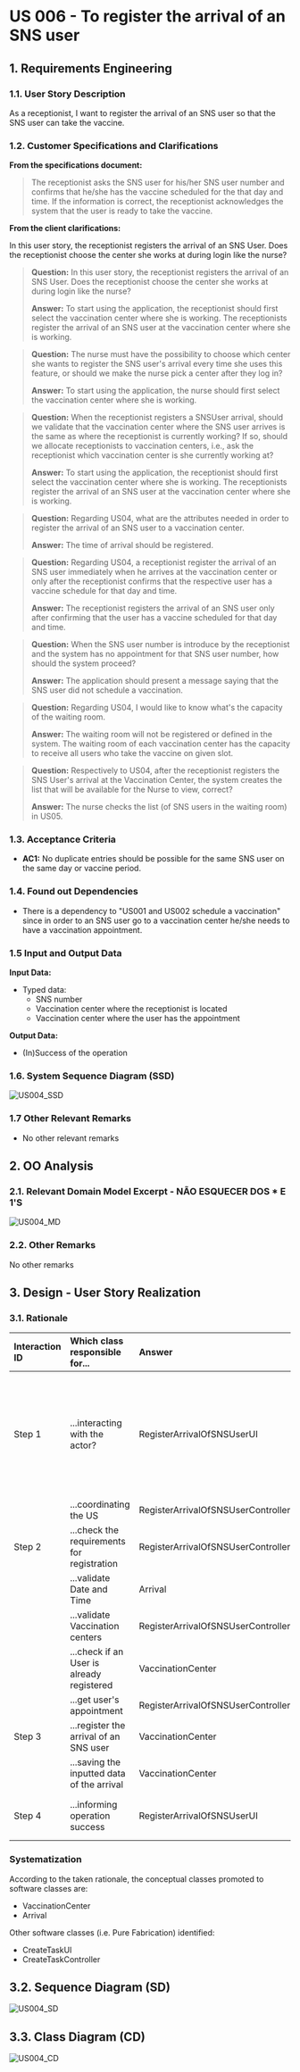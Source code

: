 # US 006 - To register the arrival of an SNS user

## 1. Requirements Engineering


### 1.1. User Story Description

As a receptionist, I want to register the arrival of an SNS user so that the SNS user can take the vaccine.



### 1.2. Customer Specifications and Clarifications 


**From the specifications document:**

>	The receptionist asks the SNS user for his/her SNS user number and
confirms that he/she has the vaccine scheduled for the that day and time. If the information is
correct, the receptionist acknowledges the system that the user is ready to take the vaccine.



**From the client clarifications:**

In this user story, the receptionist registers the arrival of an SNS User. Does the receptionist choose the center she works at during login like the nurse?

> **Question:** In this user story, the receptionist registers the arrival of an SNS User. Does the receptionist choose the center she works at during login like the nurse?
>  
> **Answer:** To start using the application, the receptionist should first select the vaccination center where she is working. The receptionists register the arrival of an SNS user at the vaccination center where she is working.


> **Question:** The nurse  must have the possibility to choose which center she wants to register the SNS user's arrival every time she uses this feature, or should we make the nurse pick a center after they log in?
>
> **Answer:** To start using the application, the nurse should first select the vaccination center where she is working.


> **Question:** When the receptionist registers a SNSUser arrival, should we validate that the vaccination center where the SNS user arrives is the same as where the receptionist is currently working? If so, should we allocate receptionists to vaccination centers, i.e., ask the receptionist which vaccination center is she currently working at?
>
> **Answer:** To start using the application, the receptionist should first select the vaccination center where she is working. The receptionists register the arrival of an SNS user at the vaccination center where she is working.


> **Question:** Regarding US04, what are the attributes needed in order to register the arrival of an SNS user to a vaccination center.
> 
> **Answer:** The time of arrival should be registered.


> **Question:** Regarding US04, a receptionist register the arrival of an SNS user immediately when he arrives at the vaccination center or only after the receptionist confirms that the respective user has a vaccine schedule for that day and time.
>
> **Answer:** The receptionist registers the arrival of an SNS user only after confirming that the user has a vaccine scheduled for that day and time.


> **Question:** When the SNS user number is introduce by the receptionist and the system has no appointment for that SNS user number, how should the system proceed?
>
> **Answer:** The application should present a message saying that the SNS user did not schedule a vaccination.


> **Question:** Regarding US04, I would like to know what's the capacity of the waiting room.
>
> **Answer:** The waiting room will not be registered or defined in the system. The waiting room of each vaccination center has the capacity to receive all users who take the vaccine on given slot.


> **Question:** Respectively to US04, after the receptionist registers the SNS User's arrival at the Vaccination Center, the system creates the list that will be available for the Nurse to view, correct?
>
> **Answer:** The nurse checks the list (of SNS users in the waiting room) in US05.


### 1.3. Acceptance Criteria


* **AC1:** No duplicate entries should be possible for the same SNS user on the same day or vaccine period.


### 1.4. Found out Dependencies


* There is a dependency to "US001 and US002 schedule a vaccination" since in order to an SNS user go to a vaccination center
he/she needs to have a vaccination appointment.


### 1.5 Input and Output Data


**Input Data:**

* Typed data:
    * SNS number
    * Vaccination center where the receptionist is located
    * Vaccination center where the user has the appointment
    

**Output Data:**

* (In)Success of the operation

### 1.6. System Sequence Diagram (SSD)


![US004_SSD](US004_SSD.svg)



### 1.7 Other Relevant Remarks

* No other relevant remarks


## 2. OO Analysis

### 2.1. Relevant Domain Model Excerpt  - NÃO ESQUECER DOS * E 1'S

![US004_MD](US004_MD.svg)

### 2.2. Other Remarks

No other remarks


## 3. Design - User Story Realization 

### 3.1. Rationale


| Interaction ID | Which class responsible for...             | Answer                               | Justification                                                                                                 |
|:---------------|:-------------------------------------------|:-------------------------------------|:--------------------------------------------------------------------------------------------------------------|
| Step 1         | ...interacting with the actor?             | RegisterArrivalOfSNSUserUI           | Pure Fabrication: there is no reason to assign this responsibility to any existing class in the Domain Model. |
|                | ...coordinating the US                     | RegisterArrivalOfSNSUserController   | **Controller**                                                                                                |
| Step 2         | ...check the requirements for registration | RegisterArrivalOfSNSUserController   | **Validation**                                                                                                | 
|                | ...validate Date and Time                  | Arrival                              |                                                                                                               |
|                | ...validate Vaccination centers            | RegisterArrivalOfSNSUserController   |                                                                                                               |
|                | ...check if an User is already registered  | VaccinationCenter                    |                                                                                                               | 
|                | ...get user's appointment                  | RegisterArrivalOfSNSUserController   |                                                                                                               |
| Step 3         | ...register the arrival of an SNS user     | VaccinationCenter                    | **Registration**                                                                                              |
|                | ...saving the inputted data of the arrival | VaccinationCenter                    | IE: Company stores everything                                                                                 |
| Step 4         | ...informing operation success             | RegisterArrivalOfSNSUserUI           | IE: is responsible for user interactions                                                                      |



### Systematization ##

According to the taken rationale, the conceptual classes promoted to software classes are: 

 * VaccinationCenter
 * Arrival

Other software classes (i.e. Pure Fabrication) identified: 

 * CreateTaskUI  
 * CreateTaskController


## 3.2. Sequence Diagram (SD)

![US004_SD](US004_SD.svg)


## 3.3. Class Diagram (CD)

![US004_CD](US004_CD.svg)

